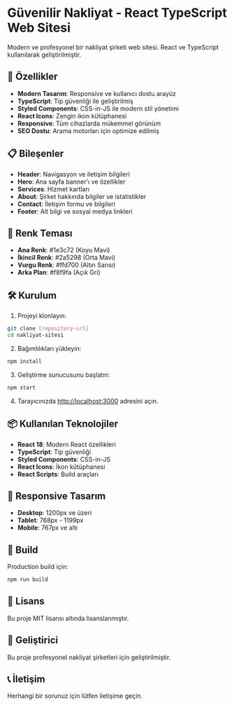 # Güvenilir Nakliyat - React TypeScript Web Sitesi

Modern ve profesyonel bir nakliyat şirketi web sitesi. React ve TypeScript kullanılarak geliştirilmiştir.

## 🚀 Özellikler

- **Modern Tasarım**: Responsive ve kullanıcı dostu arayüz
- **TypeScript**: Tip güvenliği ile geliştirilmiş
- **Styled Components**: CSS-in-JS ile modern stil yönetimi
- **React Icons**: Zengin ikon kütüphanesi
- **Responsive**: Tüm cihazlarda mükemmel görünüm
- **SEO Dostu**: Arama motorları için optimize edilmiş

## 📋 Bileşenler

- **Header**: Navigasyon ve iletişim bilgileri
- **Hero**: Ana sayfa banner'ı ve özellikler
- **Services**: Hizmet kartları
- **About**: Şirket hakkında bilgiler ve istatistikler
- **Contact**: İletişim formu ve bilgileri
- **Footer**: Alt bilgi ve sosyal medya linkleri

## 🎨 Renk Teması

- **Ana Renk**: #1e3c72 (Koyu Mavi)
- **İkincil Renk**: #2a5298 (Orta Mavi)
- **Vurgu Renk**: #ffd700 (Altın Sarısı)
- **Arka Plan**: #f8f9fa (Açık Gri)

## 🛠️ Kurulum

1. Projeyi klonlayın:
```bash
git clone [repository-url]
cd nakliyat-sitesi
```

2. Bağımlılıkları yükleyin:
```bash
npm install
```

3. Geliştirme sunucusunu başlatın:
```bash
npm start
```

4. Tarayıcınızda [http://localhost:3000](http://localhost:3000) adresini açın.

## 📦 Kullanılan Teknolojiler

- **React 18**: Modern React özellikleri
- **TypeScript**: Tip güvenliği
- **Styled Components**: CSS-in-JS
- **React Icons**: İkon kütüphanesi
- **React Scripts**: Build araçları

## 📱 Responsive Tasarım

- **Desktop**: 1200px ve üzeri
- **Tablet**: 768px - 1199px
- **Mobile**: 767px ve altı

## 🚀 Build

Production build için:
```bash
npm run build
```

## 📄 Lisans

Bu proje MIT lisansı altında lisanslanmıştır.

## 👥 Geliştirici

Bu proje profesyonel nakliyat şirketleri için geliştirilmiştir.

## 📞 İletişim

Herhangi bir sorunuz için lütfen iletişime geçin. 